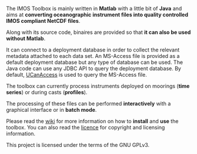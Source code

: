 The IMOS Toolbox is mainly written in **Matlab** with a little bit of **Java** and aims at **converting oceanographic instrument files into quality controlled IMOS compliant NetCDF files**.

Along with its source code, binaires are provided so that **it can also be used without Matlab**.

It can connect to a deployment database in order to collect the relevant metadata attached to each data set. An MS-Access file is provided as a default deployment database but any type of database can be used. The Java code can use any JDBC API to query the deployment database. By default, [UCanAccess](http://ucanaccess.sourceforge.net/site.html) is used to query the MS-Access file.

The toolbox can currently process instruments deployed on moorings (**time series**) or during casts (**profiles**).

The processing of these files can be performed **interactively** with a graphical interface or in **batch mode**.

Please read the [wiki](https://github.com/aodn/imos-toolbox/wiki) for more information on how to **install** and **use** the toolbox. You can also read the [licence](https://raw.githubusercontent.com/aodn/imos-toolbox/master/license.txt) for copyright and licensing information.

This project is licensed under the terms of the GNU GPLv3.